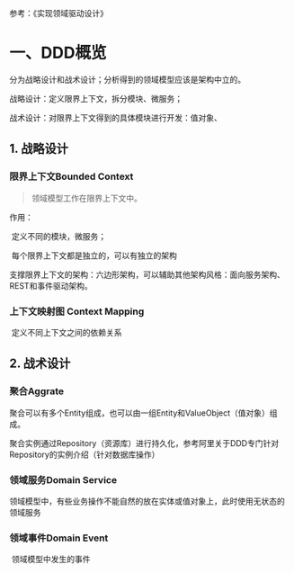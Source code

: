 参考：《实现领域驱动设计》

# 一、DDD概览

分为战略设计和战术设计；分析得到的领域模型应该是架构中立的。

战略设计：定义限界上下文，拆分模块、微服务；

战术设计：对限界上下文得到的具体模块进行开发：值对象、

## 1. 战略设计

### 限界上下文Bounded Context

> 领域模型工作在限界上下文中。

作用：

​	定义不同的模块，微服务；

​	每个限界上下文都是独立的，可以有独立的架构

支撑限界上下文的架构：六边形架构，可以辅助其他架构风格：面向服务架构、REST和事件驱动架构。

### 上下文映射图 Context Mapping

​	定义不同上下文之间的依赖关系



## 2. 战术设计

### 聚合Aggrate

​	聚合可以有多个Entity组成，也可以由一组Entity和ValueObject（值对象）组成。

​	聚合实例通过Repository（资源库）进行持久化，参考阿里关于DDD专门针对Repository的实例介绍（针对数据库操作）

### 领域服务Domain Service

​	领域模型中，有些业务操作不能自然的放在实体或值对象上，此时使用无状态的 领域服务

### 领域事件Domain Event

​	领域模型中发生的事件